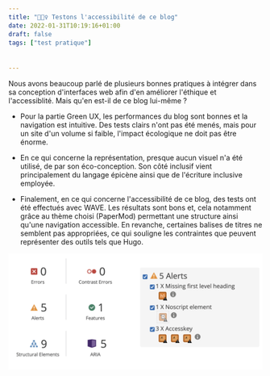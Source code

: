 ```yaml
---
title: "🕵🏻‍♀️ Testons l'accessibilité de ce blog"
date: 2022-01-31T10:19:16+01:00
draft: false
tags: ["test pratique"]
 

---
```


Nous avons beaucoup parlé de plusieurs bonnes pratiques à intégrer dans sa conception d'interfaces web afin d'en améliorer l'éthique et l'accessiblité. Mais qu'en est-il de ce blog lui-même ?

* Pour la partie Green UX, les performances du blog sont bonnes et la navigation est intuitive. Des tests clairs n'ont pas été menés, mais pour un site d'un volume si faible, l'impact écologique ne doit pas être énorme.

* En ce qui concerne la représentation, presque aucun visuel n'a été utilisé, de par son éco-conception. Son côté inclusif vient principalement du langage épicène ainsi que de l'écriture inclusive employée.

* Finalement, en ce qui concerne l'accessibilité de ce blog, des tests ont été effectués avec WAVE. Les résultats sont bons et, cela notamment grâce au thème choisi (PaperMod) permettant une structure ainsi qu'une navigation accessible. En revanche, certaines balises de titres ne semblent pas appropriées, ce qui souligne les contraintes que peuvent représenter des outils tels que Hugo.

![resultats wave](https://raw.githubusercontent.com/loumloum/Hugo/master/static/wave.png)